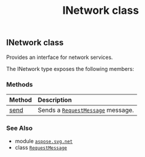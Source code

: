 ﻿---
title: INetwork class
second_title: Aspose.SVG for Python via .NET API References
description: 
type: docs
weight: 60
url: /python-net/aspose.svg.net/inetwork/
is_root: false
---

## INetwork class

Provides an interface for network services.



The INetwork type exposes the following members:

### Methods
| Method | Description |
| :- | :- |
| [send](/svg/python-net/aspose.svg.net/inetwork/send/#aspose.svg.net.RequestMessage) | Sends a [`RequestMessage`](/svg/python-net/aspose.svg.net/requestmessage) message. |



### See Also
* module [`aspose.svg.net`](..)
* class [`RequestMessage`](/svg/python-net/aspose.svg.net/requestmessage)
